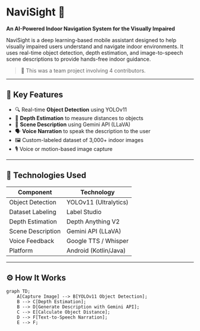 # NaviSight 🧭

**An AI-Powered Indoor Navigation System for the Visually Impaired**

NaviSight is a deep learning-based mobile assistant designed to help visually impaired users understand and navigate indoor environments. It uses real-time object detection, depth estimation, and image-to-speech scene descriptions to provide hands-free indoor guidance.

> 🚀 This was a team project involving 4 contributors.  


---

## 🧠 Key Features

- 🔍 Real-time **Object Detection** using YOLOv11
- 📏 **Depth Estimation** to measure distances to objects
- 🧠 **Scene Description** using Gemini API (LLaVA)
- 🗣️ **Voice Narration** to speak the description to the user
- 🖼️ Custom-labeled dataset of 3,000+ indoor images
- 🎙️ Voice or motion-based image capture

---

## 🔨 Technologies Used

| Component            | Technology                |
|----------------------|---------------------------|
| Object Detection     | YOLOv11 (Ultralytics)     |
| Dataset Labeling     | Label Studio              |
| Depth Estimation     | Depth Anything V2         |
| Scene Description    | Gemini API (LLaVA)        |
| Voice Feedback       | Google TTS / Whisper      |
| Platform             | Android (Kotlin/Java)     |

---

## ⚙️ How It Works

```mermaid
graph TD;
    A[Capture Image] --> B[YOLOv11 Object Detection];
    B --> C[Depth Estimation];
    B --> D[Generate Description with Gemini API];
    C --> E[Calculate Object Distance];
    D --> F[Text-to-Speech Narration];
    E --> F;
